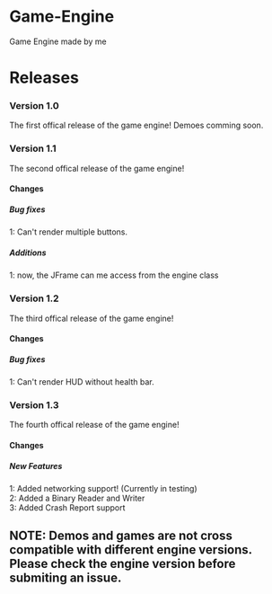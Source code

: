 # Game-Engine
Game Engine made by me

# Releases
### Version 1.0
The first offical release of the game engine!
Demoes comming soon.

### Version 1.1
The second offical release of the game engine!
#### Changes
##### Bug fixes
1: Can't render multiple buttons.

##### Additions
1: now, the JFrame can me access from the engine class

### Version 1.2
The third offical release of the game engine!
#### Changes
##### Bug fixes
1: Can't render HUD without health bar.

### Version 1.3
The fourth offical release of the game engine!
#### Changes
##### New Features
1: Added networking support! (Currently in testing)<br>
2: Added a Binary Reader and Writer<br>
3: Added Crash Report support

## NOTE: Demos and games are not cross compatible with different engine versions. Please check the engine version before submiting an issue.
